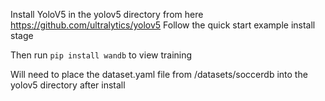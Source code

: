 Install YoloV5 in the yolov5 directory from here https://github.com/ultralytics/yolov5
Follow the quick start example install stage

Then run ```pip install wandb``` to view training

Will need to place the dataset.yaml file from /datasets/soccerdb into the yolov5 directory after install 
